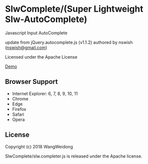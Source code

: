 # SlwComplete/(Super Lightweight Slw-AutoComplete)

Javascript Input AutoComplete

update from jQuery.autocomplete.js (v1.1.2) authored by nswish (nswish@gmail.com)

Licensed under the Apache License
 
[Demo](https://wang-weidong.github.io/SlwComplete/demo/index.html "Demo")

## Browser Support ##
- Internet Explorer: 6, 7, 8, 9, 10, 11
- Chrome
- Edge
- Firefox
- Safari
- Opera

## License ##
Copyright (c) 2018 WangWeidong

SlwComplete/slw.completer.js is released under the Apache license.